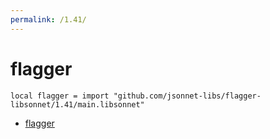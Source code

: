 ```yaml
---
permalink: /1.41/
---
```


# flagger

```jsonnet
local flagger = import "github.com/jsonnet-libs/flagger-libsonnet/1.41/main.libsonnet"
```



* [flagger](flagger/index.md)